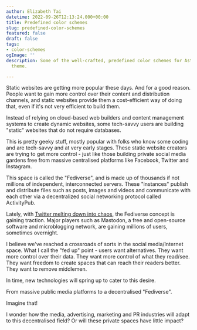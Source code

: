 ```yaml
---
author: Elizabeth Tai
datetime: 2022-09-26T12:13:24.000+00:00
title: Predefined color schemes
slug: predefined-color-schemes
featured: false
draft: false
tags:
- color-schemes
ogImage: ''
description: Some of the well-crafted, predefined color schemes for AstroPaper blog
  theme.

---
```

Static websites are getting more popular these days. And for a good reason. People want to gain more control over their content and distribution channels, and static websites provide them a cost-efficient way of doing that, even if it's not very efficient to build them.

Instead of relying on cloud-based web builders and content management systems to create dynamic websites, some tech-savvy users are building "static" websites that do not require databases.

This is pretty geeky stuff, mostly popular with folks who know some coding and are tech-savvy and at very early stages. These static website creators are trying to get more control - just like those building private social media gardens free from massive centralised platforms like Facebook, Twitter and Instagram.

This space is called the "Fediverse", and is made up of thousands if not millions of independent, interconnected servers. These "instances" publish and distribute files such as posts, images and videos and communicate with each other via a decentralized social networking protocol called ActivityPub.

Lately, with [Twitter melting down into chaos](/posts/twitter-mess), the Fediverse concept is gaining traction. Major players such as Mastodon, a free and open-source software and microblogging network, are gaining millions of users, sometimes overnight.

I believe we've reached a crossroads of sorts in the social media/Internet space. What I call the "fed up" point - users want alternatives. They want more control over their data. They want more control of what they read/see. They want freedom to create spaces that can reach their readers better. They want to remove middlemen.

In time, new technologies will spring up to cater to this desire.

From massive public media platforms to a decentralised "Fediverse".

Imagine that!

I wonder how the media, advertising, marketing and PR industries will adapt to this decentralised field? Or will these private spaces have little impact?
